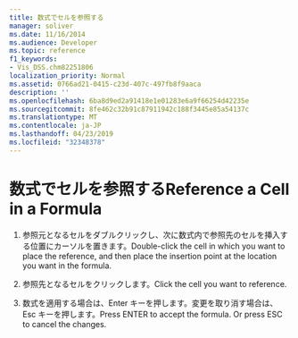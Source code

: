 ```yaml
---
title: 数式でセルを参照する
manager: soliver
ms.date: 11/16/2014
ms.audience: Developer
ms.topic: reference
f1_keywords:
- Vis_DSS.chm82251806
localization_priority: Normal
ms.assetid: 0766ad21-0415-c23d-407c-497fb8f9aaca
description: ''
ms.openlocfilehash: 6ba8d9ed2a91418e1e01283e6a9f66254d42235e
ms.sourcegitcommit: 8fe462c32b91c87911942c188f3445e85a54137c
ms.translationtype: MT
ms.contentlocale: ja-JP
ms.lasthandoff: 04/23/2019
ms.locfileid: "32348378"
---
```

# <a name="reference-a-cell-in-a-formula"></a><span data-ttu-id="67046-102">数式でセルを参照する</span><span class="sxs-lookup"><span data-stu-id="67046-102">Reference a Cell in a Formula</span></span>

1. <span data-ttu-id="67046-103">参照元となるセルをダブルクリックし、次に数式内で参照先のセルを挿入する位置にカーソルを置きます。</span><span class="sxs-lookup"><span data-stu-id="67046-103">Double-click the cell in which you want to place the reference, and then place the insertion point at the location you want in the formula.</span></span>
    
2. <span data-ttu-id="67046-104">参照先となるセルをクリックします。</span><span class="sxs-lookup"><span data-stu-id="67046-104">Click the cell you want to reference.</span></span>
    
3. <span data-ttu-id="67046-p101">数式を適用する場合は、Enter キーを押します。変更を取り消す場合は、Esc キーを押します。</span><span class="sxs-lookup"><span data-stu-id="67046-p101">Press ENTER to accept the formula. Or press ESC to cancel the changes.</span></span>
    

